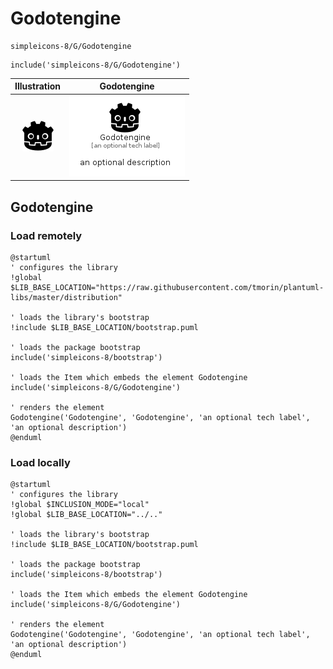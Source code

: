 # Godotengine


```text
simpleicons-8/G/Godotengine
```

```text
include('simpleicons-8/G/Godotengine')
```



| Illustration | Godotengine |
| :---: | :---: |
| ![illustration for Illustration](../../simpleicons-8/G/Godotengine.png) | ![illustration for Godotengine](../../simpleicons-8/G/Godotengine.Local.png) |




## Godotengine

### Load remotely
```plantuml
@startuml
' configures the library
!global $LIB_BASE_LOCATION="https://raw.githubusercontent.com/tmorin/plantuml-libs/master/distribution"

' loads the library's bootstrap
!include $LIB_BASE_LOCATION/bootstrap.puml

' loads the package bootstrap
include('simpleicons-8/bootstrap')

' loads the Item which embeds the element Godotengine
include('simpleicons-8/G/Godotengine')

' renders the element
Godotengine('Godotengine', 'Godotengine', 'an optional tech label', 'an optional description')
@enduml
```

### Load locally
```plantuml
@startuml
' configures the library
!global $INCLUSION_MODE="local"
!global $LIB_BASE_LOCATION="../.."

' loads the library's bootstrap
!include $LIB_BASE_LOCATION/bootstrap.puml

' loads the package bootstrap
include('simpleicons-8/bootstrap')

' loads the Item which embeds the element Godotengine
include('simpleicons-8/G/Godotengine')

' renders the element
Godotengine('Godotengine', 'Godotengine', 'an optional tech label', 'an optional description')
@enduml
```

